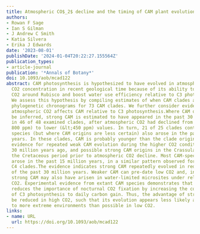 ```yaml
---
title: Atmospheric CO$_2$ decline and the timing of CAM plant evolution
authors:
- Rowan F Sage
- Ian S Gilman
- J Andrew C Smith
- Katia Silvera
- Erika J Edwards
date: '2023-08-01'
publishDate: '2024-01-04T20:22:27.155564Z'
publication_types:
- article-journal
publication: '*Annals of Botany*'
doi: 10.1093/aob/mcad122
abstract: CAM photosynthesis is hypothesized to have evolved in atmospheres of low
  CO2 concentration in recent geological time because of its ability to concentrate
  CO2 around Rubisco and boost water use efficiency relative to C3 photosynthesis.
  We assess this hypothesis by compiling estimates of when CAM clades arose using
  phylogenetic chronograms for 73 CAM clades. We further consider evidence of how
  atmospheric CO2 affects CAM relative to C3 photosynthesis.Where CAM origins can
  be inferred, strong CAM is estimated to have appeared in the past 30 million years
  in 46 of 48 examined clades, after atmospheric CO2 had declined from high (near
  800 ppm) to lower (&lt;450 ppm) values. In turn, 21 of 25 clades containing CAM
  species (but where CAM origins are less certain) also arose in the past 30 million
  years. In these clades, CAM is probably younger than the clade origin. We found
  evidence for repeated weak CAM evolution during the higher CO2 conditions before
  30 million years ago, and possible strong CAM origins in the Crassulaceae during
  the Cretaceous period prior to atmospheric CO2 decline. Most CAM-specific clades
  arose in the past 15 million years, in a similar pattern observed for origins of
  C4 clades.The evidence indicates strong CAM repeatedly evolved in reduced CO2 conditions
  of the past 30 million years. Weaker CAM can pre-date low CO2 and, in the Crassulaceae,
  strong CAM may also have arisen in water-limited microsites under relatively high
  CO2. Experimental evidence from extant CAM species demonstrates that elevated CO2
  reduces the importance of nocturnal CO2 fixation by increasing the contribution
  of C3 photosynthesis to daily carbon gain. Thus, the advantage of strong CAM would
  be reduced in high CO2, such that its evolution appears less likely and restricted
  to more extreme environments than possible in low CO2.
links:
- name: URL
  url: https://doi.org/10.1093/aob/mcad122
---
```

